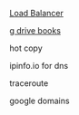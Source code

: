 

[Load Balancer](https://docs.google.com/document/d/1DxQzLpu1XPe_mRWsewNWtKL6E4uwKHQhBp7GX6Sg7qI/edit)


[g drive books](https://drive.google.com/drive/folders/1vNxeaGh376tit16Lo_mu2s9xIUP0vIEU)


hot copy

ipinfo.io for dns 

traceroute

google domains